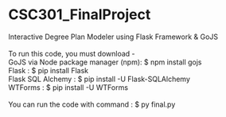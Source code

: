 # CSC301_FinalProject
Interactive Degree Plan Modeler using Flask Framework &amp; GoJS\
\
To run this code, you must download - \
GoJS via Node package manager (npm): $ npm install gojs \
Flask : $ pip install Flask \
Flask SQL Alchemy : $ pip install -U Flask-SQLAlchemy \
WTForms : $ pip install -U WTForms \
\
You can run the code with command : $ py final.py
